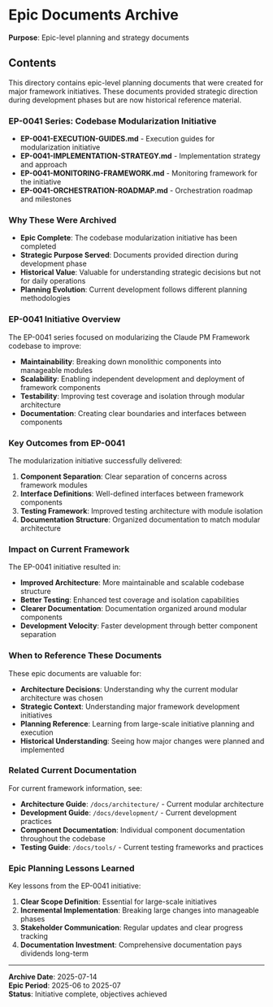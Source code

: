 # Epic Documents Archive

**Purpose**: Epic-level planning and strategy documents

## Contents

This directory contains epic-level planning documents that were created for major framework initiatives. These documents provided strategic direction during development phases but are now historical reference material.

### EP-0041 Series: Codebase Modularization Initiative

- **EP-0041-EXECUTION-GUIDES.md** - Execution guides for modularization initiative
- **EP-0041-IMPLEMENTATION-STRATEGY.md** - Implementation strategy and approach
- **EP-0041-MONITORING-FRAMEWORK.md** - Monitoring framework for the initiative
- **EP-0041-ORCHESTRATION-ROADMAP.md** - Orchestration roadmap and milestones

### Why These Were Archived

- **Epic Complete**: The codebase modularization initiative has been completed
- **Strategic Purpose Served**: Documents provided direction during development phase
- **Historical Value**: Valuable for understanding strategic decisions but not for daily operations
- **Planning Evolution**: Current development follows different planning methodologies

### EP-0041 Initiative Overview

The EP-0041 series focused on modularizing the Claude PM Framework codebase to improve:

- **Maintainability**: Breaking down monolithic components into manageable modules
- **Scalability**: Enabling independent development and deployment of framework components
- **Testability**: Improving test coverage and isolation through modular architecture
- **Documentation**: Creating clear boundaries and interfaces between components

### Key Outcomes from EP-0041

The modularization initiative successfully delivered:

1. **Component Separation**: Clear separation of concerns across framework modules
2. **Interface Definitions**: Well-defined interfaces between framework components
3. **Testing Framework**: Improved testing architecture with module isolation
4. **Documentation Structure**: Organized documentation to match modular architecture

### Impact on Current Framework

The EP-0041 initiative resulted in:

- **Improved Architecture**: More maintainable and scalable codebase structure
- **Better Testing**: Enhanced test coverage and isolation capabilities
- **Clearer Documentation**: Documentation organized around modular components
- **Development Velocity**: Faster development through better component separation

### When to Reference These Documents

These epic documents are valuable for:

- **Architecture Decisions**: Understanding why the current modular architecture was chosen
- **Strategic Context**: Understanding major framework development initiatives
- **Planning Reference**: Learning from large-scale initiative planning and execution
- **Historical Understanding**: Seeing how major changes were planned and implemented

### Related Current Documentation

For current framework information, see:

- **Architecture Guide**: `/docs/architecture/` - Current modular architecture
- **Development Guide**: `/docs/development/` - Current development practices
- **Component Documentation**: Individual component documentation throughout the codebase
- **Testing Guide**: `/docs/tools/` - Current testing frameworks and practices

### Epic Planning Lessons Learned

Key lessons from the EP-0041 initiative:

1. **Clear Scope Definition**: Essential for large-scale initiatives
2. **Incremental Implementation**: Breaking large changes into manageable phases
3. **Stakeholder Communication**: Regular updates and clear progress tracking
4. **Documentation Investment**: Comprehensive documentation pays dividends long-term

---

**Archive Date**: 2025-07-14  
**Epic Period**: 2025-06 to 2025-07  
**Status**: Initiative complete, objectives achieved